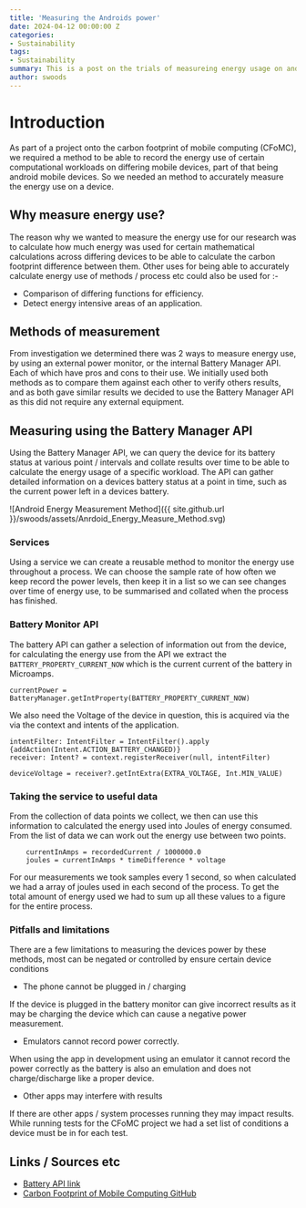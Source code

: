 ```yaml
---
title: 'Measuring the Androids power'
date: 2024-04-12 00:00:00 Z
categories:
- Sustainability
tags:
- Sustainability
summary: This is a post on the trials of measureing energy usage on android devices. 
author: swoods
---
```


# Introduction
As part of a project onto the carbon footprint of mobile computing (CFoMC), we required a method to be able to record the energy use of certain computational workloads on differing mobile devices, part of that being android mobile devices. So we needed an method to accurately measure the energy use on a device. 

## Why measure energy use?
The reason why we wanted to measure the energy use for our research was to calculate how much energy was used for certain mathematical calculations across differing devices to be able to calculate the carbon footprint difference between them. Other uses for being able to accurately calculate energy use of methods / process etc could also be used for :-

- Comparison of differing functions for efficiency.
- Detect energy intensive areas of an application. 

## Methods of measurement
From investigation we determined there was 2 ways to measure energy use, by using an external power monitor, or the internal Battery Manager API. Each of which have pros and cons to their use. We initially used both methods as to compare them against each other to verify others results, and as both gave similar results we decided to use the Battery Manager API as this did not require any external equipment. 

## Measuring using the Battery Manager API
Using the Battery Manager API, we can query the device for its battery status at various point / intervals and collate results over time to be able to calculate the energy usage of a specific workload. The API can gather detailed information on a devices battery status at a point in time, such as the current power left in a devices battery.

![Android Energy Measurement Method]({{ site.github.url }}/swoods/assets/Anrdoid_Energy_Measure_Method.svg)

### Services
Using a service we can create a reusable method to monitor the energy use throughout a process. We can choose the sample rate of how often we keep record the power levels, then keep it in a list so we can see changes over time of energy use, to be summarised and collated when the process has finished. 

### Battery Monitor API

The battery API can gather a selection of information out from the device, for calculating the energy use from the API we extract the `BATTERY_PROPERTY_CURRENT_NOW` which is the current current of the battery in Microamps.

```
currentPower = BatteryManager.getIntProperty(BATTERY_PROPERTY_CURRENT_NOW)
```

We also need the Voltage of the device in question, this is acquired via the via the context and intents of the application.
```
intentFilter: IntentFilter = IntentFilter().apply {addAction(Intent.ACTION_BATTERY_CHANGED)}
receiver: Intent? = context.registerReceiver(null, intentFilter)

deviceVoltage = receiver?.getIntExtra(EXTRA_VOLTAGE, Int.MIN_VALUE)

```

### Taking the service to useful data
From the collection of data points we collect, we then can use this information to calculated the energy used into Joules of energy consumed. From the list of data we can work out the energy use between two points. 

```
    currentInAmps = recordedCurrent / 1000000.0
    joules = currentInAmps * timeDifference * voltage
```

For our measurements we took samples every 1 second, so when calculated we had a array of joules used in each second of the process. To get the total amount of energy used we had to sum up all these values to a figure for the entire process. 

### Pitfalls and limitations
There are a few limitations to measuring the devices power by these methods, most can be negated or controlled by ensure certain device conditions

- The phone cannot be plugged in / charging

If the device is plugged in the battery monitor can give incorrect results as it may be charging the device which can cause a negative power measurement.
- Emulators cannot record power correctly. 

When using the app in development using an emulator it cannot record the power correctly as the battery is also an emulation and does not charge/discharge like a proper device.
- Other apps may interfere with results

If there are other apps / system processes running they may impact results. While running tests for the CFoMC project we had a set list of conditions a device must be in for each test.


## Links / Sources etc
- [Battery API link](https://developer.android.com/reference/kotlin/android/os/BatteryManager)
- [Carbon Footprint of Mobile Computing GitHub](https://github.com/ScottLogic/Mobile-Carbon-Android)
